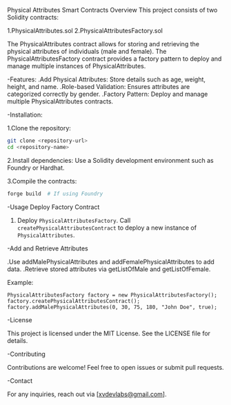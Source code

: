 Physical Attributes Smart Contracts
Overview
This project consists of two Solidity contracts:

1.PhysicalAttributes.sol
2.PhysicalAttributesFactory.sol

The PhysicalAttributes contract allows for storing and retrieving the physical attributes of individuals (male and female). The PhysicalAttributesFactory contract provides a factory pattern to deploy and manage multiple instances of PhysicalAttributes.

-Features:
.Add Physical Attributes: Store details such as age, weight, height, and name.
.Role-based Validation: Ensures attributes are categorized correctly by gender.
.Factory Pattern: Deploy and manage multiple PhysicalAttributes contracts.


-Installation:

1.Clone the repository:

```bash
git clone <repository-url>  
cd <repository-name>
```
2.Install dependencies:
Use a Solidity development environment such as Foundry or Hardhat.

3.Compile the contracts:

```bash
forge build  # If using Foundry
```

-Usage
Deploy Factory Contract

1. Deploy ```PhysicalAttributesFactory```.
Call ```createPhysicalAttributesContract``` to deploy a new instance of ```PhysicalAttributes```.

-Add and Retrieve Attributes

.Use addMalePhysicalAttributes and addFemalePhysicalAttributes to add data.
.Retrieve stored attributes via getListOfMale and getListOfFemale.

Example:

```solidity
PhysicalAttributesFactory factory = new PhysicalAttributesFactory();  
factory.createPhysicalAttributesContract();  
factory.addMalePhysicalAttributes(0, 30, 75, 180, "John Doe", true);
```

-License

This project is licensed under the MIT License. See the LICENSE file for details.

-Contributing

Contributions are welcome! Feel free to open issues or submit pull requests.

-Contact

For any inquiries, reach out via [xvdevlabs@gmail.com].
